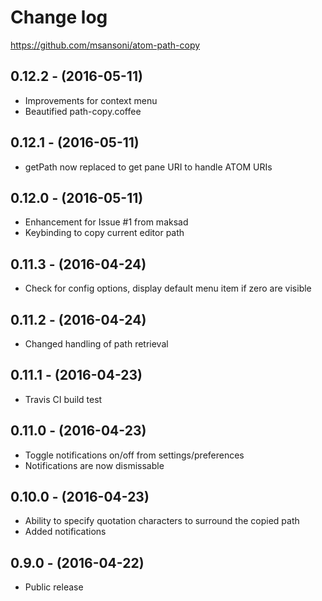 # Change log

https://github.com/msansoni/atom-path-copy

## 0.12.2 - (2016-05-11)
- Improvements for context menu
- Beautified path-copy.coffee

## 0.12.1 - (2016-05-11)
- getPath now replaced to get pane URI to handle ATOM URIs

## 0.12.0 - (2016-05-11)
- Enhancement for Issue #1 from maksad
- Keybinding to copy current editor path

## 0.11.3 - (2016-04-24)
- Check for config options, display default menu item if zero are visible

## 0.11.2 - (2016-04-24)
- Changed handling of path retrieval

## 0.11.1 - (2016-04-23)
- Travis CI build test

## 0.11.0 - (2016-04-23)
- Toggle notifications on/off from settings/preferences
- Notifications are now dismissable

## 0.10.0 - (2016-04-23)
- Ability to specify quotation characters to surround the copied path
- Added notifications

## 0.9.0 - (2016-04-22)
- Public release
